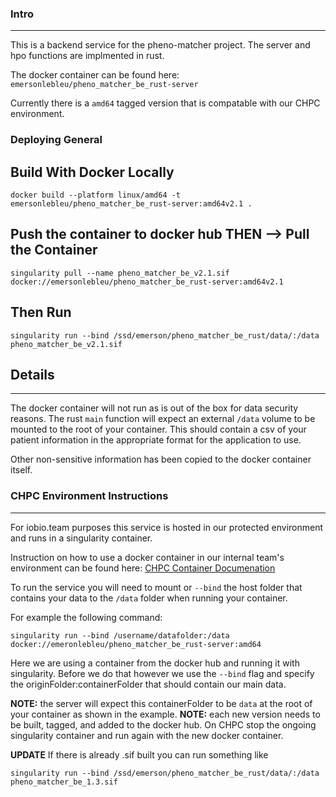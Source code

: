 ### Intro

---

This is a backend service for the pheno-matcher project. The server and hpo functions are implmented in rust.

The docker container can be found here: `emersonlebleu/pheno_matcher_be_rust-server`

Currently there is a `amd64` tagged version that is compatable with our CHPC environment.

### Deploying General

## Build With Docker Locally

`docker build --platform linux/amd64 -t emersonlebleu/pheno_matcher_be_rust-server:amd64v2.1 .`

## Push the container to docker hub THEN --> Pull the Container

`singularity pull --name pheno_matcher_be_v2.1.sif docker://emersonlebleu/pheno_matcher_be_rust-server:amd64v2.1`

## Then Run

`singularity run --bind /ssd/emerson/pheno_matcher_be_rust/data/:/data pheno_matcher_be_v2.1.sif`

## Details

---

The docker container will not run as is out of the box for data security reasons. The rust `main` function will expect an external `/data` volume to be mounted to the root of your container. This should contain a csv of your patient information in the appropriate format for the application to use.

Other non-sensitive information has been copied to the docker container itself.

### CHPC Environment Instructions

---

For iobio.team purposes this service is hosted in our protected environment and runs in a singularity container.

Instruction on how to use a docker container in our internal team's environment can be found here: [CHPC Container Documenation](https://www.chpc.utah.edu/documentation/software/singularity.php#module)

To run the service you will need to mount or `--bind` the host folder that contains your data to the `/data` folder when running your container.

For example the following command:

```
singularity run --bind /username/datafolder:/data docker://emeronlebleu/pheno_matcher_be_rust-server:amd64
```

Here we are using a container from the docker hub and running it with singularity. Before we do that however we use the `--bind` flag and specify the originFolder:containerFolder that should contain our main data.

**NOTE:** the server will expect this containerFolder to be `data` at the root of your container as shown in the example.
**NOTE:** each new version needs to be built, tagged, and added to the docker hub. On CHPC stop the ongoing singularity container and run again with the new docker container.

**UPDATE** If there is already .sif built you can run something like

```
singularity run --bind /ssd/emerson/pheno_matcher_be_rust/data/:/data pheno_matcher_be_1.3.sif
```
